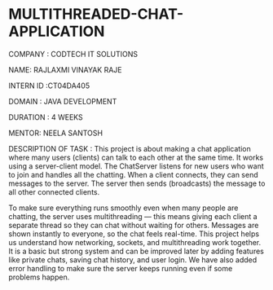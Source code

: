 # MULTITHREADED-CHAT-APPLICATION

COMPANY : CODTECH IT SOLUTIONS

NAME: RAJLAXMI VINAYAK RAJE

INTERN ID :CT04DA405

DOMAIN : JAVA DEVELOPMENT

DURATION : 4 WEEKS

MENTOR: NEELA SANTOSH

DESCRIPTION OF TASK : This project is about making a chat application where many users (clients) can talk to each other at the same time. It works using a server-client model. The ChatServer listens for new users who want to join and handles all the chatting. When a client connects, they can send messages to the server. The server then sends (broadcasts) the message to all other connected clients. 

To make sure everything runs smoothly even when many people are chatting, the server uses multithreading — this means giving each client a separate thread so they can chat without waiting for others. Messages are shown instantly to everyone, so the chat feels real-time. This project helps us understand how networking, sockets, and multithreading work together. It is a basic but strong system and can be improved later by adding features like private chats, saving chat history, and user login. We have also added error handling to make sure the server keeps running even if some problems happen.
